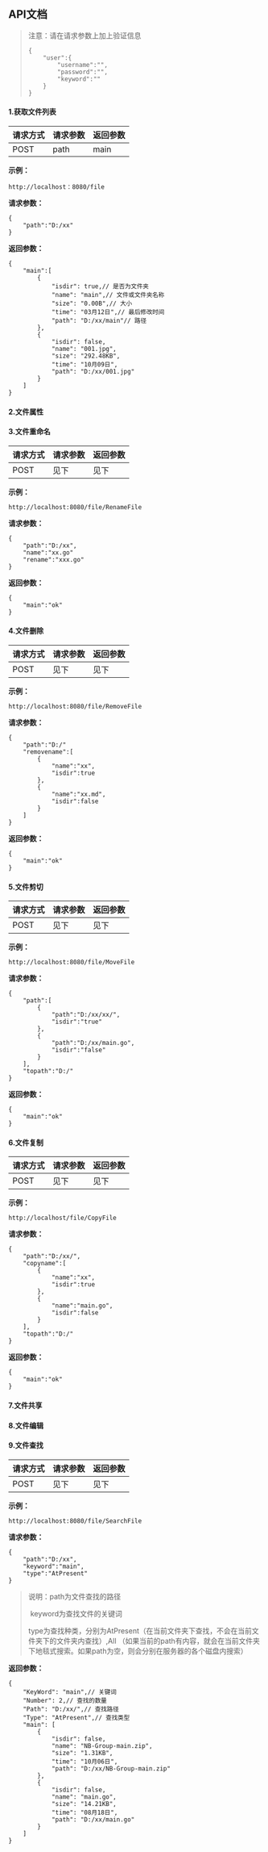 ## API文档

> 注意：请在请求参数上加上验证信息
> 
> ```
> {
>     "user":{
>         "username":"",
>         "password":"",
>         "keyword":""
>     }
> }
> ```

#### 1.获取文件列表

| 请求方式 | 请求参数 | 返回参数 |
| ---- | ---- | ---- |
| POST | path | main |

**示例：**

`http://localhost：8080/file`

**请求参数：**

```{
{
    "path":"D:/xx"
}
```

**返回参数：**

```
{
    "main":[
        {
            "isdir": true,// 是否为文件夹
            "name": "main",// 文件或文件夹名称
            "size": "0.00B",// 大小
            "time": "03月12日",// 最后修改时间
            "path": "D:/xx/main"// 路径
        },
        {
            "isdir": false,
            "name": "001.jpg",
            "size": "292.48KB",
            "time": "10月09日",
            "path": "D:/xx/001.jpg"
        }
    ]
}
```

#### 2.文件属性

#### 3.文件重命名

| 请求方式 | 请求参数 | 返回参数 |
| ---- | ---- | ---- |
| POST | 见下   | 见下   |

**示例：**

`http://localhost:8080/file/RenameFile`

**请求参数：**

```
{
    "path":"D:/xx",
    "name":"xx.go"
    "rename":"xxx.go"
}
```

**返回参数：**

```
{
    "main":"ok"
}
```

#### 4.文件删除

| 请求方式 | 请求参数 | 返回参数 |
| ---- | ---- | ---- |
| POST | 见下   | 见下   |

**示例：**

`http://localhost:8080/file/RemoveFile`

**请求参数：**

```
{
    "path":"D:/"
    "removename":[
        {
            "name":"xx",
            "isdir":true
        },
        {
            "name":"xx.md",
            "isdir":false
        }
    ]
}
```

**返回参数：**

```
{
    "main":"ok"
}
```

#### 5.文件剪切

| 请求方式 | 请求参数 | 返回参数 |
| ---- | ---- | ---- |
| POST | 见下   | 见下   |

**示例：**

`http://localhost:8080/file/MoveFile`

**请求参数：**

```
{
    "path":[
        {
            "path":"D:/xx/xx/",
            "isdir":"true"
        },
        {
            "path":"D:/xx/main.go",
            "isdir":"false"
        }
    ],
    "topath":"D:/"
}
```

**返回参数：**

```
{
    "main":"ok"
}
```

#### 6.文件复制

| 请求方式 | 请求参数 | 返回参数 |
| ---- | ---- | ---- |
| POST | 见下   | 见下   |

**示例：**

`http://localhost/file/CopyFile`

**请求参数：**

```
{
    "path":"D:/xx/",
    "copyname":[
        {
            "name":"xx",
            "isdir":true
        },
        {
            "name":"main.go",
            "isdir":false
        }
    ],
    "topath":"D:/"
}
```

**返回参数：**

```
{
    "main":"ok"
}
```

#### 7.文件共享

#### 8.文件编辑

#### 9.文件查找

| 请求方式 | 请求参数 | 返回参数 |
| ---- | ---- | ---- |
| POST | 见下   | 见下   |

**示例：**

```
http://localhost:8080/file/SearchFile
```

**请求参数：**

```
{
    "path":"D:/xx",
    "keyword":"main",
    "type":"AtPresent"
}
```

> 说明：path为文件查找的路径
> 
> ​    keyword为查找文件的关键词
> 
> ​    type为查找种类，分别为AtPresent（在当前文件夹下查找，不会在当前文件夹下的文件夹内查找）,All  （如果当前的path有内容，就会在当前文件夹下地毯式搜索。如果path为空，则会分别在服务器的各个磁盘内搜索）

**返回参数：**

```
{
    "KeyWord": "main",// 关键词
    "Number": 2,// 查找的数量
    "Path": "D:/xx/",// 查找路径
    "Type": "AtPresent",// 查找类型
    "main": [
        {
            "isdir": false,
            "name": "NB-Group-main.zip",
            "size": "1.31KB",
            "time": "10月06日",
            "path": "D:/xx/NB-Group-main.zip"
        },
        {
            "isdir": false,
            "name": "main.go",
            "size": "14.21KB",
            "time": "08月18日",
            "path": "D:/xx/main.go"
        }
    ]
}
```
